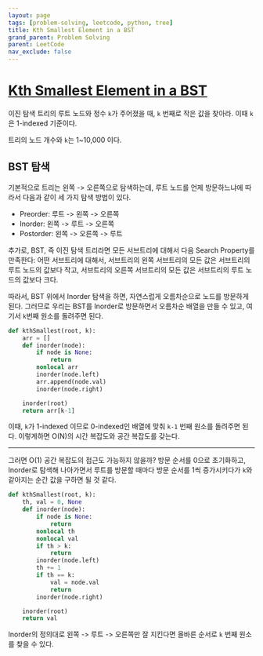 ```yaml
---
layout: page
tags: [problem-solving, leetcode, python, tree]
title: Kth Smallest Element in a BST
grand_parent: Problem Solving
parent: LeetCode
nav_exclude: false
---
```


# [Kth Smallest Element in a BST](https://leetcode.com/problems/kth-smallest-element-in-a-bst/)

 이진 탐색 트리의 루트 노드와 정수 `k`가 주어졌을 때, `k` 번째로 작은
 값을 찾아라. 이때 `k`은 1-indexed 기준이다.

 트리의 노드 개수와 `k`는 1~10,000 이다.

## BST 탐색

 기본적으로 트리는 왼쪽 -> 오른쪽으로 탐색하는데, 루트 노드를 언제
 방문하느냐에 따라서 다음과 같이 세 가지 탐색 방법이 있다.
 - Preorder: 루트 -> 왼쪽 -> 오른쪽
 - Inorder: 왼쪽 -> 루트 -> 오른쪽
 - Postorder: 왼쪽 -> 오른쪽 -> 루트

 추가로, BST, 즉 이진 탐색 트리라면 모든 서브트리에 대해서 다음 Search
 Property를 만족한다: 어떤 서브트리에 대해서, 서브트리의 왼쪽
 서브트리의 모든 값은 서브트리의 루트 노드의 값보다 작고, 서브트리의
 오른쪽 서브트리의 모든 값은 서브트리의 루트 노드의 값보다 크다.

 따라서, BST 위에서 Inorder 탐색을 하면, 자연스럽게 오름차순으로
 노드를 방문하게 된다. 그러므로 우리는 BST를 Inorder로 방문하면서
 오름차순 배열을 만들 수 있고, 여기서 `k`번째 원소를 돌려주면 된다.

```python
def kthSmallest(root, k):
    arr = []
    def inorder(node):
        if node is None:
            return
        nonlocal arr
        inorder(node.left)
        arr.append(node.val)
        inorder(node.right)

    inorder(root)
    return arr[k-1]
```

 이때, `k`가 1-indexed 이므로 0-indexed인 배열에 맞춰 `k-1` 번째
 원소를 돌려주면 된다. 이렇게하면 O(N)의 시간 복잡도와 공간 복잡도를
 갖는다.

---

 그러면 O(1) 공간 복잡도의 접근도 가능하지 않을까? 방문 순서를 0으로
 초기화하고, Inorder로 탐색해 나아가면서 루트를 방문할 때마다 방문
 순서를 1씩 증가시키다가 `k`와 같아지는 순간 값을 구하면 될 것 같다.

```python
def kthSmallest(root, k):
    th, val = 0, None
    def inorder(node):
        if node is None:
            return
        nonlocal th
        nonlocal val
        if th > k:
            return
        inorder(node.left)
        th += 1
        if th == k:
            val = node.val
            return
        inorder(node.right)

    inorder(root)
    return val
```

 Inorder의 정의대로 왼쪽 -> 루트 -> 오른쪽만 잘 지킨다면 올바른 순서로
 `k` 번째 원소를 찾을 수 있다.
